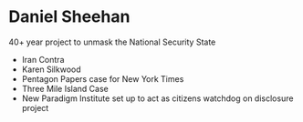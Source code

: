 # Daniel Sheehan

40+ year project to unmask the National Security State
- Iran Contra
- Karen Silkwood 
- Pentagon Papers case for New York Times 
- Three Mile Island Case 
- New Paradigm Institute set up to act as citizens watchdog on disclosure project 
